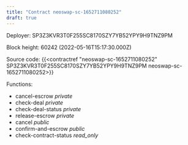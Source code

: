 ```yaml
---
title: "Contract neoswap-sc-1652711080252"
draft: true
---
```

Deployer: SP3Z3KVR3T0F255SC8170SZY7YB52YPY9H9TNZ9PM


 



Block height: 60242 (2022-05-16T15:17:30.000Z)

Source code: {{<contractref "neoswap-sc-1652711080252" SP3Z3KVR3T0F255SC8170SZY7YB52YPY9H9TNZ9PM neoswap-sc-1652711080252>}}

Functions:

* cancel-escrow _private_
* check-deal _private_
* check-deal-status _private_
* release-escrow _private_
* cancel _public_
* confirm-and-escrow _public_
* check-contract-status _read_only_
